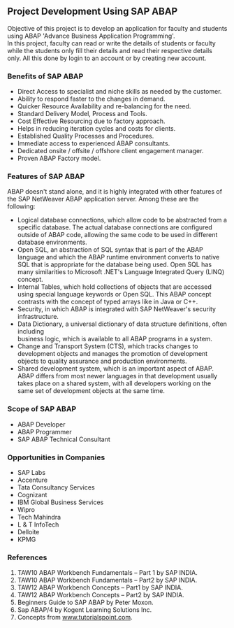 ## Project Development Using SAP ABAP ##

Objective of this project is to develop an application for faculty and students using ABAP 'Advance Business Application Programming'. <br />
In this project, faculty can read or write the details of students or faculty while the students only fill their details and read their respective details only. All this done by login to an account or by creating new account.

### Benefits of SAP ABAP ###
  * Direct Access to specialist and niche skills as needed by the customer.
  * Ability to respond faster to the changes in demand.
  * Quicker Resource Availability and re-balancing for the need.
  * Standard Delivery Model, Process and Tools.
  * Cost Effective Resourcing due to factory approach.
  * Helps in reducing iteration cycles and costs for clients.
  * Established Quality Processes and Procedures.
  * Immediate access to experienced ABAP consultants.
  * Dedicated onsite / offsite / offshore client engagement manager.
  * Proven ABAP Factory model.

### Features of SAP ABAP ###
  ABAP doesn't stand alone, and it is highly integrated with other features of the SAP NetWeaver ABAP application server.
  Among these are the following:
  * Logical database connections, which allow code to be abstracted from a specific database. The actual database connections are configured outside of ABAP code, allowing the same code to be used in different database environments.
  * Open SQL, an abstraction of SQL syntax that is part of the ABAP language and which the ABAP runtime environment converts to native SQL that is appropriate for the database being used. Open SQL has many similarities to Microsoft .NET's Language Integrated Query (LINQ) concept. 
  * Internal Tables, which hold collections of objects that are accessed using special language keywords or Open SQL. This ABAP concept contrasts with the concept of typed arrays like in Java or C++.
  * Security, in which ABAP is integrated with SAP NetWeaver's security infrastructure.
  * Data Dictionary, a universal dictionary of data structure definitions, often including  
business logic, which is available to all ABAP programs in a system.
  * Change and Transport System (CTS), which tracks changes to development objects and manages the promotion of development objects to quality assurance and production environments.
  * Shared development system, which is an important aspect of ABAP. ABAP differs from most newer languages in that development usually takes place on a shared
system, with all developers working on the same set of development objects at the same time.

### Scope of SAP ABAP ###
  * ABAP Developer
  * ABAP Programmer
  * SAP ABAP Technical Consultant
  
### Opportunities in Companies ###
  * SAP Labs
  * Accenture
  * Tata Consultancy Services
  * Cognizant
  * IBM Global Business Services
  * Wipro
  * Tech Mahindra
  * L & T InfoTech
  * Delloite
  * KPMG

### References ###
  1. TAW10 ABAP Workbench Fundamentals – Part 1 by SAP INDIA.
  2. TAW10 ABAP Workbench Fundamentals – Part2 by SAP INDIA.
  3. TAW12 ABAP Workbench Concepts – Part1 by SAP INDIA.
  4. TAW12 ABAP Workbench Concepts – Part2 by SAP INDIA.
  5. Beginners Guide to SAP ABAP by Peter Moxon.
  6. Sap ABAP/4 by Kogent Learning Solutions Inc.
  7. Concepts from www.tutorialspoint.com.
